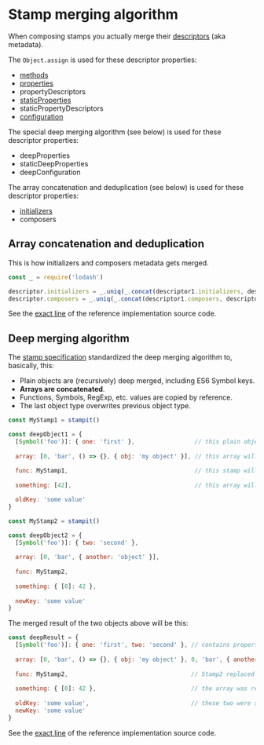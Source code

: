 # Stamp merging algorithm

When composing stamps you actually merge their [descriptors](/descriptor.md) \(aka metadata\).

The `Object.assign` is used for these descriptor properties:

* [methods](/methods.md)
* [properties](/properties.md)
* propertyDescriptors
* [staticProperties](/static-properties.md)
* staticPropertyDescriptors
* [configuration](/configuration.md)

The special deep merging algorithm \(see below\) is used for these descriptor properties:

* deepProperties
* staticDeepProperties
* deepConfiguration

The array concatenation and deduplication \(see below\) is used for these descriptor properties:

* [initializers](/initializers.md)
* composers

## Array concatenation and deduplication

This is how initializers and composers metadata gets merged.

```js
const _ = require('lodash')

descriptor.initializers = _.uniq(_.concat(descriptor1.initializers, descriptor2.initializers))
descriptor.composers = _.uniq(_.concat(descriptor1.composers, descriptor2.composers))
```

See the [exact line](https://github.com/stampit-org/stamp-specification/blob/8a5448806da286b2f840c33cb618ddbcdb40182d/compose.js#L162) of the reference implementation source code.

## Deep merging algorithm

The [stamp specification](/specification.md) standardized the deep merging algorithm to, basically, this:

* Plain objects are \(recursively\) deep merged, including ES6 Symbol keys.
* **Arrays are concatenated**.
* Functions, Symbols, RegExp, etc. values are copied by reference.
* The last object type overwrites previous object type.

```js
const MyStamp1 = stampit()

const deepObject1 = {
  [Symbol('foo')]: { one: 'first' },                 // this plain object will be deep merged
  
  array: [0, 'bar', () => {}, { obj: 'my object' }], // this array will be concatenated with
  
  func: MyStamp1,                                    // this stamp will be replaced with another stamp
  
  something: [42],                                   // this array will be replaced with an object

  oldKey: 'some value'
}

const MyStamp2 = stampit()

const deepObject2 = {
  [Symbol('foo')]: { two: 'second' },
  
  array: [0, 'bar', { another: 'object' }],
  
  func: MyStamp2,
  
  something: { [0]: 42 },
  
  newKey: 'some value'
}
```

The merged result of the two objects above will be this:

```js
const deepResult = {
  [Symbol('foo')]: { one: 'first', two: 'second' }, // contains properties from both objects
  
  array: [0, 'bar', () => {}, { obj: 'my object' }, 0, 'bar', { another: 'object' }], // both arrays are here
  
  func: MyStamp2,                                   // Stamp2 replaced the Stamp1
  
  something: { [0]: 42 },                           // the array was replaced with the object
  
  oldKey: 'some value',                             // these two were simply carried across
  newKey: 'some value'
}
```

See the [exact line](https://github.com/stampit-org/stamp-specification/blob/master/compose.js#L70) of the reference implementation source code.

